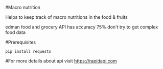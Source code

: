 #Macro nutrition

Helps to keep track of macro nutritions in the food & fruits

edman food and grocery API has accuracy 75% don't try to get complex food data

#Prerequisites
```
pip install requests
```

#For more details about api visit
https://rapidapi.com
